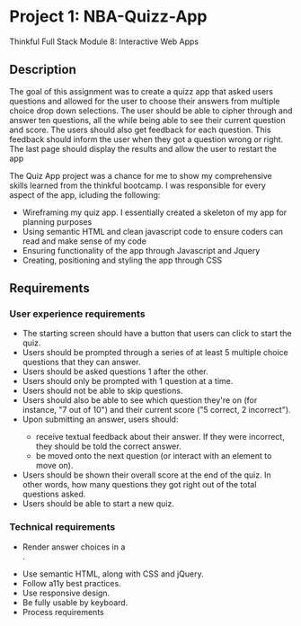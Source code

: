 <h1>Project 1: NBA-Quizz-App</h2>
Thinkful Full Stack Module 8: Interactive Web Apps

<h2>Description</h2>
<p> The goal of this assignment was to create a quizz app that asked users questions and allowed for the user to choose their answers from multiple choice drop down selections. The user should be able to cipher through and answer ten questions, all the while being able to see their current question and score. The users should also get feedback for each question. This feedback should inform the user when they got a question wrong or right. The last page should display the results and allow the user to restart the app<p/> 
<p>The Quiz App project was a chance for me to show my comprehensive skills learned from the thinkful bootcamp. I was responsible for every aspect of the app, icluding the following:</p>
<ul>
  <li>Wireframing my quiz app. I essentially created a skeleton of my app for planning purposes </li>
  <li>Using semantic HTML and clean javascript code to ensure coders can read and make sense of my code</li>
  <li>Ensuring functionality of the app through Javascript and Jquery</li>
  <li>Creating, positioning and styling the app through CSS</li>
 </ul>

 
<h2>Requirements</h2>

<section>
<h3>User experience requirements</h3>
  <ul>
    <li>The starting screen should have a button that users can click to start the quiz.</li>
    <li>Users should be prompted through a series of at least 5 multiple choice questions that they can answer.</li>
    <li>Users should be asked questions 1 after the other.</li>
    <li>Users should only be prompted with 1 question at a time.</li>
    <li>Users should not be able to skip questions.</li>
    <li>Users should also be able to see which question they're on (for instance, "7 out of 10") and their current score ("5 correct, 2 incorrect").</li>
    <li>Upon submitting an answer, users should:</li>
      <ul>
        <li>receive textual feedback about their answer. If they were incorrect, they should be told the correct answer.</li>
        <li>be moved onto the next question (or interact with an element to move on).</li>
        </ul>
    <li>Users should be shown their overall score at the end of the quiz. In other words, how many questions they got right out of the total questions asked.</li>
    <li>Users should be able to start a new quiz.</li>
 </section>

<section>
<h3>Technical requirements</h3>
  <ul>
    <li>Render answer choices in a <form>.</li>
    <li>Use semantic HTML, along with CSS and jQuery.</li>
    <li>Follow a11y best practices.</li>
    <li>Use responsive design.</li>
    <li>Be fully usable by keyboard.</li>
    <li>Process requirements</li>
   </ul>
 </section>
 
 
